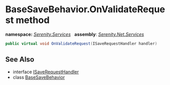 # BaseSaveBehavior.OnValidateRequest method
**namespace:** *[Serenity.Services](../../README.md#serenity.services-namespace)*   **assembly**: *[Serenity.Net.Services](../../README.md)*

```csharp
public virtual void OnValidateRequest(ISaveRequestHandler handler)
```

## See Also

* interface [ISaveRequestHandler](../ISaveRequestHandler.md)
* class [BaseSaveBehavior](../BaseSaveBehavior.md)